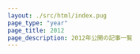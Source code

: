 ```yaml
---
layout: ./src/html/index.pug
page_type: "year"
page_title: 2012
page_description: 2012年公開の記事一覧
---
```

